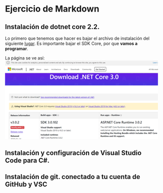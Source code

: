 
# Ejercicio de Markdown

## Instalación de dotnet core 2.2.
Lo primero que tenemos que hacer 
es bajar el archivo de instalación del siguiente
[lugar](https://dotnet.microsoft.com/download/dotnet-core/3.0).
Es importante bajar el SDK Core, por que **vamos a programar**.

La página se ve así:
![sadsa](./img/core.png)

## Instalación y configuración de Visual Studio Code para C#.


## Instalación de git. conectado a tu cuenta de GitHub y VSC